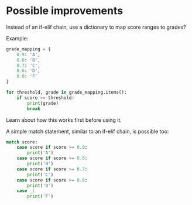 # Possible improvements

Instead of an if-elif chain, use a dictionary to map score ranges to grades?

Example:

````python
grade_mapping = {
    0.9: 'A',
    0.8: 'B',
    0.7: 'C',
    0.6: 'D',
    0.0: 'F'
}

for threshold, grade in grade_mapping.items():
    if score >= threshold:
        print(grade)
        break
````

Learn about how this works first before using it.

A simple match statement, similar to an if-elif chain, is possible too:

````python
match score:
    case score if score >= 0.9:
        print('A')
    case score if score >= 0.8:
        print('B')
    case score if score >= 0.7:
        print('C')
    case score if score >= 0.6:
        print('D')
    case _:
        print('F')
````